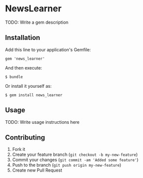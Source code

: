 # NewsLearner

TODO: Write a gem description

## Installation

Add this line to your application's Gemfile:

    gem 'news_learner'

And then execute:

    $ bundle

Or install it yourself as:

    $ gem install news_learner

## Usage

TODO: Write usage instructions here

## Contributing

1. Fork it
2. Create your feature branch (`git checkout -b my-new-feature`)
3. Commit your changes (`git commit -am 'Added some feature'`)
4. Push to the branch (`git push origin my-new-feature`)
5. Create new Pull Request
